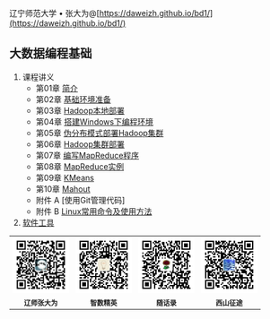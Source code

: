 辽宁师范大学 &bull; 张大为@[https://daweizh.github.io/bd1/](https://daweizh.github.io/bd1/)

## 大数据编程基础

1. 课程讲义
    - 第01章 [简介](2020/handout/01/intro.html)
    - 第02章 [基础环境准备](2020/handout/02/base-env.html)
    - 第03章 [Hadoop本地部署](2020/handout/03/local.html)
    - 第04章 [搭建Windows下编程环境](2020/handout/04/win-ide.html)
    - 第05章 [伪分布模式部署Hadoop集群](2020/handout/05/pseudo.html)
    - 第06章 [Hadoop集群部署](2020/handout/06/clust.html)
    - 第07章 [编写MapReduce程序](2020/handout/07/mapreduce.html)
    - 第08章 [MapReduce实例](2020/handout/08/example.html)
    - 第09章 [KMeans](2020/handout/09/kmeans.html)
    - 第10章 [Mahout](2020/handout/10/mahout.html)
    - 附件 A [使用Git管理代码]
    - 附件 B [Linux常用命令及使用方法](2020/handout/ab/b.html)
2. [软件工具](2020/tool/tool.html)


<table style="border:0px;font-size:12px;">
  <tr>
    <td style="border:0px;"> <img src="assets/me/img/zdw.jpg" width="100"> </td>
    <td style="border:0px;"> <img src="assets/me/img/idea.jpg" width="100"> </td>
    <td style="border:0px;"> <img src="assets/me/img/shl.jpg" width="100"> </td>
    <td style="border:0px;"> <img src="assets/me/img/xszt.jpg" width="100"> </td>
  </tr>
  <tr>
    <th style="border:0px;">辽师张大为</th><th style="border:0px;">智数精英</th>
    <th style="border:0px;">随话录</th><th style="border:0px;">西山征途</th>
  </tr>
</table>
